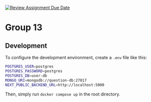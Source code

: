 [![Review Assignment Due Date](https://classroom.github.com/assets/deadline-readme-button-24ddc0f5d75046c5622901739e7c5dd533143b0c8e959d652212380cedb1ea36.svg)](https://classroom.github.com/a/6BOvYMwN)
# Group 13 

## Development

To configure the development environment, create a `.env` file like this:

```bash
POSTGRES_USER=postgres
POSTGRES_PASSWORD=postgres
POSTGRES_DB=user-db
MONGO_URI=mongodb://question-db:27017
NEXT_PUBLIC_BACKEND_URL=http://localhost:5000
```

Then, simply run `docker compose up` in the root directory.
